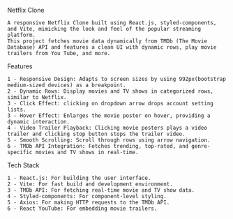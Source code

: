 Netflix Clone

    A responsive Netflix Clone built using React.js, styled-components, and Vite, mimicking the look and feel of the popular streaming platform.
    This project fetches movie data dynamically from TMDb (The Movie Database) API and features a clean UI with dynamic rows, play movie trailers from You Tube, and more.

Features

    1 - Responsive Design: Adapts to screen sizes by using 992px(bootstrap medium-sized devices) as a breakpoint.
    2 - Dynamic Rows: Display movies and TV shows in categorized rows, similar to Netflix.
    3 - Click Effect: clicking on dropdown arrow drops account setting lists.
    3 - Hover Effect: Enlarges the movie poster on hover, providing a dynamic interaction.
    4 - Video Trailer Playback: Clicking movie posters plays a video trailer and clicking stop button stops the trailer video.
    5 - Smooth Scrolling: Scroll through rows using arrow navigation.
    6 - TMDb API Integration: Fetches trending, top-rated, and genre-specific movies and TV shows in real-time.

Tech Stack

    1 - React.js: For building the user interface.
    2 - Vite: For fast build and development environment.
    3 - TMDb API: For fetching real-time movie and TV show data.
    4 - Styled-components: For component-level styling.
    5 - Axios: For making HTTP requests to the TMDb API.
    6 - React YouTube: For embedding movie trailers.
